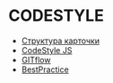 CODESTYLE
===
* [Структура карточки](https://github.com/eclegend/code-style/blob/master/card-srtucture.md)
* [CodeStyle JS](https://github.com/eclegend/code-style/blob/master/code-style.md)
* [GITflow](./gitfow.md)
* [BestPractice](./best-practice.md)
